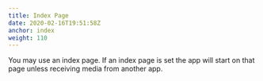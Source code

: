 ```yaml
---
title: Index Page
date: 2020-02-16T19:51:58Z
anchor: index
weight: 110
---
```


You may use an index page. If an index page is set the app will start
on that page unless receiving media from another app.
